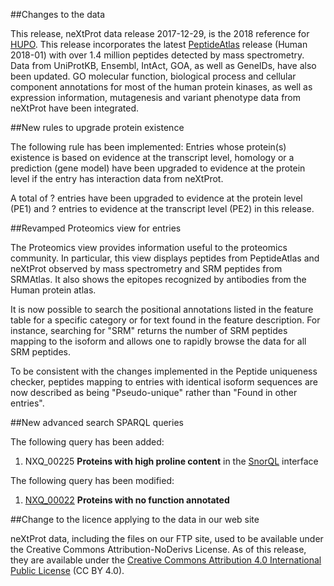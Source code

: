 ##Changes to the data

This release, neXtProt data release 2017-12-29, is the 2018 reference for [HUPO](https://www.hupo.org/). This release incorporates the latest [PeptideAtlas](http://www.peptideatlas.org/) release (Human 2018-01) with over 1.4 million peptides detected by mass spectrometry. Data from UniProtKB, Ensembl, IntAct, GOA, as well as GeneIDs, have also been updated. GO molecular function, biological process and cellular component annotations for most of the human protein kinases, as well as expression information, mutagenesis and variant phenotype data from neXtProt have been integrated.

##New rules to upgrade protein existence

The following rule has been implemented: Entries whose protein(s) existence is based on evidence at the transcript level, homology or a prediction (gene model) have been upgraded to evidence at the protein level if the entry has interaction data from neXtProt.

A total of ? entries have been upgraded to evidence at the protein level (PE1) and ? entries to evidence at the transcript level (PE2) in this release.

##Revamped Proteomics view for entries

The Proteomics view provides information useful to the proteomics community. In particular, this view displays peptides from PeptideAtlas and neXtProt observed by mass spectrometry and SRM peptides from SRMAtlas. It also shows the epitopes recognized by antibodies from the Human protein atlas.

It is now possible to search the positional annotations listed in the feature table for a specific category or for text found in the feature description. For instance, searching for "SRM" returns the number of SRM peptides mapping to the isoform and allows one to rapidly browse the data for all SRM peptides.

To be consistent with the changes implemented in the Peptide uniqueness checker, peptides mapping to entries with identical isoform sequences are now described as being "Pseudo-unique" rather than "Found in other entries".

##New advanced search SPARQL queries

The following query has been added: 

1. NXQ_00225 **Proteins with high proline content** in the [SnorQL](https://snorql.nextprot.org/) interface

The following query has been modified:

1. [NXQ_00022](../proteins/search?mode=advanced&queryId=NXQ_00022) **Proteins with no function annotated** 

##Change to the licence applying to the data in our web site

neXtProt data, including the files on our FTP site, used to be available under the Creative Commons Attribution-NoDerivs 
License. As of this release, they are available under the [Creative Commons Attribution 4.0
International Public License](https://creativecommons.org/licenses/by/4.0/) (CC BY 4.0). 
